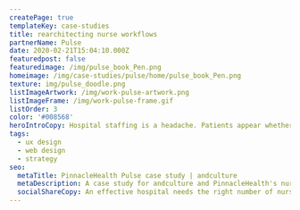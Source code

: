 ```yaml
---
createPage: true
templateKey: case-studies
title: rearchitecting nurse workflows
partnerName: Pulse
date: 2020-02-21T15:04:10.000Z
featuredpost: false
featuredimage: /img/pulse_book_Pen.png
homeimage: /img/case-studies/pulse/home/pulse_book_Pen.png
texture: img/pulse_doodle.png
listImageArtwork: /img/work-pulse-artwork.png
listImageFrame: /img/work-pulse-frame.gif
listOrder: 3
color: '#008568'
heroIntroCopy: Hospital staffing is a headache. Patients appear whether you are properly staffed or not. How could PinnacleHealth nurse managers make real-time, data-driven decisions on how many nurses to have on hand, rather than best guesses using limited data locked in spreadsheets?
tags:
  - ux design
  - web design
  - strategy
seo:
  metaTitle: PinnacleHealth Pulse case study | andculture
  metaDescription: A case study for andculture and PinnacleHealth's nurse scheduling platform
  socialShareCopy: An effective hospital needs the right number of nurses at the right time. andculture and PinnacleHealth (UPMC) developed a solution that's just what the doctor ordered.
---
```

